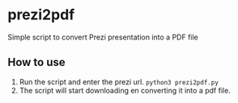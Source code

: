 # prezi2pdf
 Simple script to convert Prezi presentation into a PDF file

## How to use

1.  Run the script and enter the prezi url. `python3 prezi2pdf.py`  
2. The script will start downloading en converting it into a pdf file.
